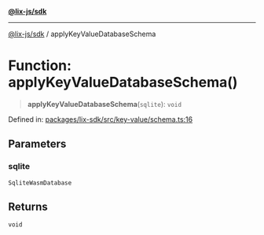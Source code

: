 [**@lix-js/sdk**](../README.md)

***

[@lix-js/sdk](../README.md) / applyKeyValueDatabaseSchema

# Function: applyKeyValueDatabaseSchema()

> **applyKeyValueDatabaseSchema**(`sqlite`): `void`

Defined in: [packages/lix-sdk/src/key-value/schema.ts:16](https://github.com/opral/monorepo/blob/fb8153a2c5d4710eaaabf056fe653be88060a185/packages/lix-sdk/src/key-value/schema.ts#L16)

## Parameters

### sqlite

`SqliteWasmDatabase`

## Returns

`void`
